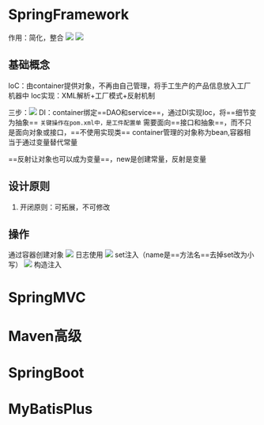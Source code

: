 # SpringFramework
作用：简化，整合
![](../../asset🧰/Pasted%20image%2020240323112553.png)
![](../../asset🧰/Pasted%20image%2020240423204938.png)
## 基础概念
IoC：由container提供对象，不再由自己管理，将手工生产的产品信息放入工厂机器中
Ioc实现：XML解析+工厂模式+反射机制

三步：![](../../asset🧰/Pasted%20image%2020240422090845.png)
DI：container绑定==DAO和service==，通过DI实现Ioc，将==细节变为抽象==
`关键操作在pom.xml中，是工件配置单`
需要面向==接口和抽象==，而不只是面向对象或接口，==不使用实现类==
container管理的对象称为bean,容器相当于通过变量替代常量

==反射让对象也可以成为变量==，new是创建常量，反射是变量
## 设计原则
1. 开闭原则：可拓展，不可修改


## 操作
通过容器创建对象
![](../../asset🧰/Pasted%20image%2020240423234055.png)
日志使用 
![](../../asset🧰/Pasted%20image%2020240424001844.png)
set注入（name是==方法名==去掉set改为小写）
![](../../asset🧰/Pasted%20image%2020240424094803.png)
构造注入



# SpringMVC

# Maven高级

# SpringBoot


# MyBatisPlus